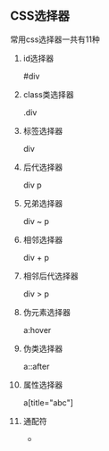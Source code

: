 ## CSS选择器

常用css选择器一共有11种

1. id选择器 

   \#div

2. class类选择器 

   .div

3. 标签选择器

   div

4. 后代选择器

   div p

5. 兄弟选择器

   div ~ p

6. 相邻选择器

   div + p

7. 相邻后代选择器

   div > p

8. 伪元素选择器

   a:hover

9. 伪类选择器

   a::after

10. 属性选择器

    a[title="abc"]

11. 通配符

    *